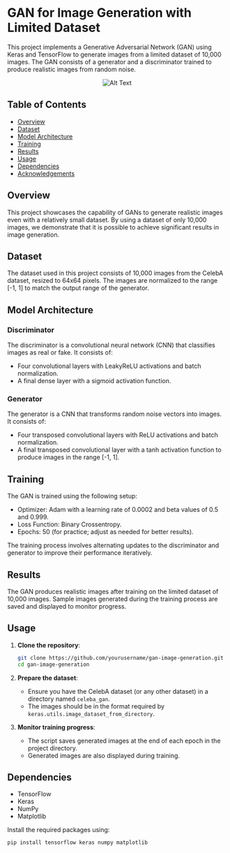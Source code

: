 # GAN for Image Generation with Limited Dataset

This project implements a Generative Adversarial Network (GAN) using Keras and TensorFlow to generate images from a limited dataset of 10,000 images. The GAN consists of a generator and a discriminator trained to produce realistic images from random noise.


<div style="text-align: center;">
  <img src="./images/output.gif" alt="Alt Text" />
</div>



## Table of Contents
- [Overview](#overview)
- [Dataset](#dataset)
- [Model Architecture](#model-architecture)
- [Training](#training)
- [Results](#results)
- [Usage](#usage)
- [Dependencies](#dependencies)
- [Acknowledgements](#acknowledgements)

## Overview

This project showcases the capability of GANs to generate realistic images even with a relatively small dataset. By using a dataset of only 10,000 images, we demonstrate that it is possible to achieve significant results in image generation.

## Dataset

The dataset used in this project consists of 10,000 images from the CelebA dataset, resized to 64x64 pixels. The images are normalized to the range [-1, 1] to match the output range of the generator.

## Model Architecture

### Discriminator

The discriminator is a convolutional neural network (CNN) that classifies images as real or fake. It consists of:
- Four convolutional layers with LeakyReLU activations and batch normalization.
- A final dense layer with a sigmoid activation function.

### Generator

The generator is a CNN that transforms random noise vectors into images. It consists of:
- Four transposed convolutional layers with ReLU activations and batch normalization.
- A final transposed convolutional layer with a tanh activation function to produce images in the range [-1, 1].

## Training

The GAN is trained using the following setup:
- Optimizer: Adam with a learning rate of 0.0002 and beta values of 0.5 and 0.999.
- Loss Function: Binary Crossentropy.
- Epochs: 50 (for practice; adjust as needed for better results).

The training process involves alternating updates to the discriminator and generator to improve their performance iteratively.

## Results

The GAN produces realistic images after training on the limited dataset of 10,000 images. Sample images generated during the training process are saved and displayed to monitor progress.

## Usage

1. **Clone the repository**:
    ```bash
    git clone https://github.com/yourusername/gan-image-generation.git
    cd gan-image-generation
    ```
    
2. **Prepare the dataset**:
    - Ensure you have the CelebA dataset (or any other dataset) in a directory named `celeba_gan`.
    - The images should be in the format required by `keras.utils.image_dataset_from_directory`.

3. **Monitor training progress**:
    - The script saves generated images at the end of each epoch in the project directory.
    - Generated images are also displayed during training.

## Dependencies

- TensorFlow
- Keras
- NumPy
- Matplotlib

Install the required packages using:
```bash
pip install tensorflow keras numpy matplotlib
